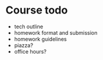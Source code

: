 # Course todo
- tech outline
- homework format and submission
- homework guidelines
- piazza?
- office hours?